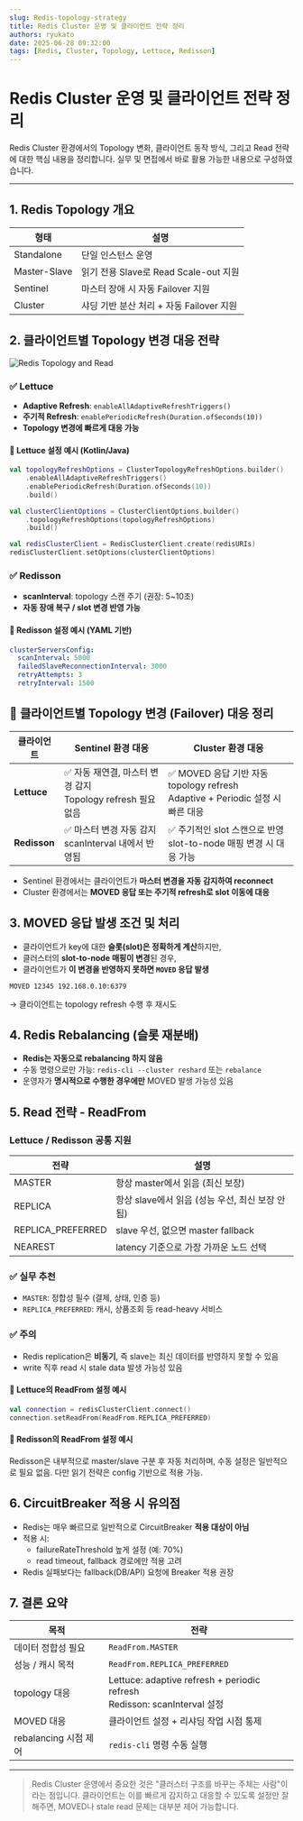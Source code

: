 ```yaml
---
slug: Redis-topology-strategy 
title: Redis Cluster 운영 및 클라이언트 전략 정리 
authors: ryukato
date: 2025-06-28 09:32:00
tags: [Redis, Cluster, Topology, Lettuce, Redisson]
---
```


<!-- truncate -->
# Redis Cluster 운영 및 클라이언트 전략 정리

Redis Cluster 환경에서의 Topology 변화, 클라이언트 동작 방식, 그리고 Read 전략에 대한 핵심 내용을 정리합니다. 실무 및 면접에서 바로 활용 가능한 내용으로 구성하였습니다.

---

## 1. Redis Topology 개요

| 형태           | 설명                             |
| ------------ | ------------------------------ |
| Standalone   | 단일 인스턴스 운영                     |
| Master-Slave | 읽기 전용 Slave로 Read Scale-out 지원 |
| Sentinel     | 마스터 장애 시 자동 Failover 지원        |
| Cluster      | 샤딩 기반 분산 처리 + 자동 Failover 지원   |

## 2. 클라이언트별 Topology 변경 대응 전략
![Redis Topology and Read](/assets/redis/redis-topology.png)


### ✅ Lettuce

- **Adaptive Refresh**: `enableAllAdaptiveRefreshTriggers()`
- **주기적 Refresh**: `enablePeriodicRefresh(Duration.ofSeconds(10))`
- **Topology 변경에 빠르게 대응 가능**

#### 🍃 Lettuce 설정 예시 (Kotlin/Java)
```kotlin
val topologyRefreshOptions = ClusterTopologyRefreshOptions.builder()
    .enableAllAdaptiveRefreshTriggers()
    .enablePeriodicRefresh(Duration.ofSeconds(10))
    .build()

val clusterClientOptions = ClusterClientOptions.builder()
    .topologyRefreshOptions(topologyRefreshOptions)
    .build()

val redisClusterClient = RedisClusterClient.create(redisURIs)
redisClusterClient.setOptions(clusterClientOptions)
```

### ✅ Redisson

- **scanInterval**: topology 스캔 주기 (권장: 5~10초)
- **자동 장애 복구 / slot 변경 반영 가능**

#### 🍷 Redisson 설정 예시 (YAML 기반)
```yaml
clusterServersConfig:
  scanInterval: 5000
  failedSlaveReconnectionInterval: 3000
  retryAttempts: 3
  retryInterval: 1500
```


## 🔁 클라이언트별 Topology 변경 (Failover) 대응 정리

| 클라이언트 | Sentinel 환경 대응 | Cluster 환경 대응 |
|------------|--------------------|--------------------|
| **Lettuce**  | ✅ 자동 재연결, 마스터 변경 감지<br />Topology refresh 필요 없음 | ✅ MOVED 응답 기반 자동 topology refresh<br />Adaptive + Periodic 설정 시 빠른 대응 |
| **Redisson** | ✅ 마스터 변경 자동 감지<br />scanInterval 내에서 반영됨 | ✅ 주기적인 slot 스캔으로 반영<br />slot-to-node 매핑 변경 시 대응 가능 |

- Sentinel 환경에서는 클라이언트가 **마스터 변경을 자동 감지하여 reconnect**
- Cluster 환경에서는 **MOVED 응답 또는 주기적 refresh로 slot 이동에 대응**


## 3. MOVED 응답 발생 조건 및 처리

- 클라이언트가 key에 대한 **슬롯(slot)은 정확하게 계산**하지만,
- 클러스터의 **slot-to-node 매핑이 변경**된 경우,
- 클라이언트가 **이 변경을 반영하지 못하면 `MOVED` 응답 발생**

```text
MOVED 12345 192.168.0.10:6379
```

→ 클라이언트는 topology refresh 수행 후 재시도

## 4. Redis Rebalancing (슬롯 재분배)

- **Redis는 자동으로 rebalancing 하지 않음**
- 수동 명령으로만 가능: `redis-cli --cluster reshard` 또는 `rebalance`
- 운영자가 **명시적으로 수행한 경우에만** MOVED 발생 가능성 있음

## 5. Read 전략 - ReadFrom

### Lettuce / Redisson 공통 지원

| 전략                 | 설명                               |
| ------------------ | -------------------------------- |
| MASTER             | 항상 master에서 읽음 (최신 보장)           |
| REPLICA            | 항상 slave에서 읽음 (성능 우선, 최신 보장 안 됨) |
| REPLICA_PREFERRED | slave 우선, 없으면 master fallback    |
| NEAREST            | latency 기준으로 가장 가까운 노드 선택        |

### ✅ 실무 추천

- `MASTER`: 정합성 필수 (결제, 상태, 인증 등)
- `REPLICA_PREFERRED`: 캐시, 상품조회 등 read-heavy 서비스

### ✅ 주의

- Redis replication은 **비동기**, 즉 slave는 최신 데이터를 반영하지 못할 수 있음
- write 직후 read 시 stale data 발생 가능성 있음

#### 📘 Lettuce의 ReadFrom 설정 예시
```kotlin
val connection = redisClusterClient.connect()
connection.setReadFrom(ReadFrom.REPLICA_PREFERRED)
```

#### 📘 Redisson의 ReadFrom 설정 예시
Redisson은 내부적으로 master/slave 구분 후 자동 처리하며, 수동 설정은 일반적으로 필요 없음. 다만 읽기 전략은 config 기반으로 적용 가능.

## 6. CircuitBreaker 적용 시 유의점

- Redis는 매우 빠르므로 일반적으로 CircuitBreaker **적용 대상이 아님**
- 적용 시:
  - failureRateThreshold 높게 설정 (예: 70%)
  - read timeout, fallback 경로에만 적용 고려
- Redis 실패보다는 fallback(DB/API) 요청에 Breaker 적용 권장

## 7. 결론 요약

| 목적                | 전략                                                                    |
| ----------------- | --------------------------------------------------------------------- |
| 데이터 정합성 필요        | `ReadFrom.MASTER`                                                     |
| 성능 / 캐시 목적        | `ReadFrom.REPLICA_PREFERRED`                                          |
| topology 대응       | Lettuce: adaptive refresh + periodic refresh<br />Redisson: scanInterval 설정 |
| MOVED 대응          | 클라이언트 설정 + 리샤딩 작업 시점 통제                                               |
| rebalancing 시점 제어 | `redis-cli` 명령 수동 실행                                                  |


---
> Redis Cluster 운영에서 중요한 것은 "클러스터 구조를 바꾸는 주체는 사람"이라는 점입니다. 클라이언트는 이를 빠르게 감지하고 대응할 수 있도록 설정만 잘 해주면, MOVED나 stale read 문제는 대부분 제어 가능합니다.